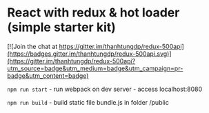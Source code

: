 # React with redux & hot loader (simple starter kit)

[![Join the chat at https://gitter.im/thanhtungdp/redux-500api](https://badges.gitter.im/thanhtungdp/redux-500api.svg)](https://gitter.im/thanhtungdp/redux-500api?utm_source=badge&utm_medium=badge&utm_campaign=pr-badge&utm_content=badge)

`npm run start` - run webpack on dev server - access localhost:8080

`npm run build` - build static file bundle.js in folder /public
